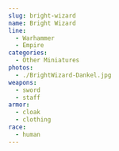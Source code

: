 ```yaml
---
slug: bright-wizard
name: Bright Wizard
line:
  - Warhammer
  - Empire
categories:
  - Other Miniatures
photos:
  - ./BrightWizard-Dankel.jpg
weapons:
  - sword
  - staff
armor:
  - cloak
  - clothing
race:
  - human
---
```

